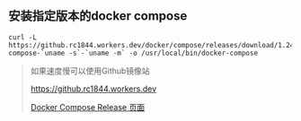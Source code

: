 ## 安装指定版本的docker compose


```shell script
curl -L https://github.rc1844.workers.dev/docker/compose/releases/download/1.24.0/docker-compose-`uname -s`-`uname -m` -o /usr/local/bin/docker-compose
```

> 如果速度慢可以使用Github镜像站
>
> https://github.rc1844.workers.dev
>
> [Docker Compose Release 页面](https://github.com/docker/compose/releases)

